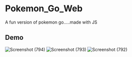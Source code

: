 # Pokemon_Go_Web
A fun version of pokemon go.....made with JS
## Demo
![Screenshot (794)](https://user-images.githubusercontent.com/75971776/149556067-fc2639dc-8dc4-44bc-b172-02679de81d44.png)
![Screenshot (793)](https://user-images.githubusercontent.com/75971776/149556115-28ff8a12-282a-46cb-9e3d-f2c778632d63.png)
![Screenshot (792)](https://user-images.githubusercontent.com/75971776/149556135-f3796fb2-e217-4b20-a187-b9599ab362df.png)
